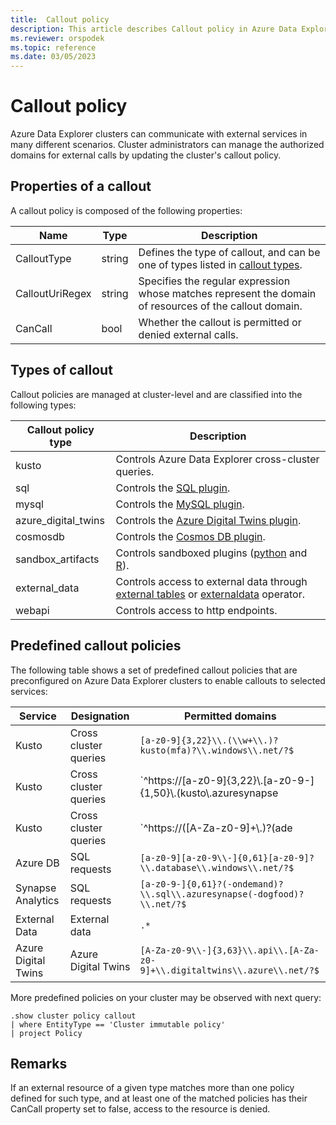 ```yaml
---
title:  Callout policy
description: This article describes Callout policy in Azure Data Explorer.
ms.reviewer: orspodek
ms.topic: reference
ms.date: 03/05/2023
---
```

# Callout policy

Azure Data Explorer clusters can communicate with external services in many different scenarios.
Cluster administrators can manage the authorized domains for external calls by updating the cluster's callout policy.

## Properties of a callout

A callout policy is composed of the following properties:

| Name            | Type   | Description                                                                                             |
|-----------------|--------|---------------------------------------------------------------------------------------------------------|
| CalloutType     | string | Defines the type of callout, and can be one of types listed in [callout types](#types-of-callout).      |
| CalloutUriRegex | string | Specifies the regular expression whose matches represent the domain of resources of the callout domain. |
| CanCall         | bool   | Whether the callout is permitted or denied external calls.                                              |

## Types of callout

Callout policies are managed at cluster-level and are classified into the following types:

| Callout policy type | Description                                                                                                                                                           |
|---------------------|-----------------------------------------------------------------------------------------------------------------------------------------------------------------------|
| kusto               | Controls Azure Data Explorer cross-cluster queries.                                                                                                                   |
| sql                 | Controls the [SQL plugin](../query/sqlrequestplugin.md).                                                                                                              |
| mysql               | Controls the [MySQL plugin](../query/mysqlrequest-plugin.md).                                                                                                         |
| azure_digital_twins | Controls the [Azure Digital Twins plugin](../query/azure-digital-twins-query-request-plugin.md).                                                                      |
| cosmosdb            | Controls the [Cosmos DB plugin](../query/cosmosdb-plugin.md).                                                                                                         |
| sandbox_artifacts   | Controls sandboxed plugins ([python](../query/pythonplugin.md) and [R](../query/rplugin.md)).                                                                         |
| external_data       | Controls access to external data through [external tables](../query/schema-entities/externaltables.md) or [externaldata](../query/externaldata-operator.md) operator. |
| webapi              | Controls access to http endpoints.                                                                                                                                    |

## Predefined callout policies

The following table shows a set of predefined callout policies that are preconfigured on Azure Data Explorer clusters to enable callouts to selected services:

| Service             | Designation           | Permitted domains                                                                                                         |
|---------------------|-----------------------|---------------------------------------------------------------------------------------------------------------------------|
| Kusto               | Cross cluster queries | `[a-z0-9]{3,22}\\.(\\w+\\.)?kusto(mfa)?\\.windows\\.net/?$`                                                               |
| Kusto               | Cross cluster queries | `^https://[a-z0-9]{3,22}\\.[a-z0-9-]{1,50}\\.(kusto\\.azuresynapse|kustodev\\.azuresynapse-dogfood)\\.net/?$`             |
| Kusto               | Cross cluster queries | `^https://([A-Za-z0-9]+\\.)?(ade|adx)\\.(int\\.|aimon\\.)?(applicationinsights|loganalytics|monitor)\\.(io|azure\\.com)/` |
| Azure DB            | SQL requests          | `[a-z0-9][a-z0-9\\-]{0,61}[a-z0-9]?\\.database\\.windows\\.net/?$`                                                        |
| Synapse Analytics   | SQL requests          | `[a-z0-9-]{0,61}?(-ondemand)?\\.sql\\.azuresynapse(-dogfood)?\\.net/?$`                                                   |
| External Data       | External data         | `.*`                                                                                                                      |
| Azure Digital Twins | Azure Digital Twins   | `[A-Za-z0-9\\-]{3,63}\\.api\\.[A-Za-z0-9]+\\.digitaltwins\\.azure\\.net/?$`                                               |

More predefined policies on your cluster may be observed with next query:

```kusto
.show cluster policy callout 
| where EntityType == 'Cluster immutable policy'
| project Policy
```

## Remarks

If an external resource of a given type matches more than one policy defined for such type, and at least one of the matched policies has their CanCall property set to false, access to the resource is denied.
